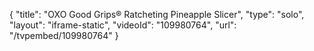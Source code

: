 {
    "title": "OXO Good Grips&reg; Ratcheting Pineapple Slicer",
    "type": "solo",
    "layout": "iframe-static",
    "videoId": "109980764",
    "url": "\/tvpembed\/109980764"
}